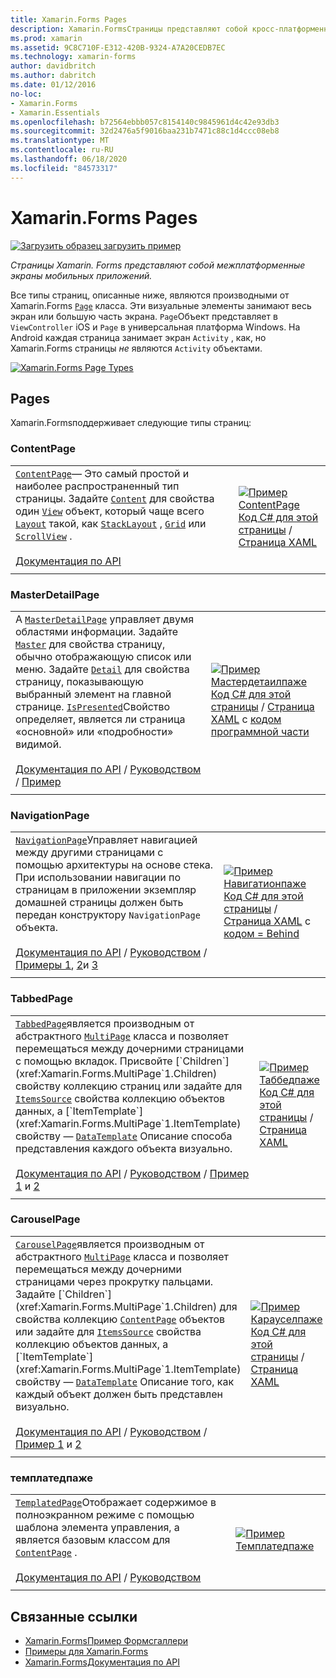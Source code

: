 ```yaml
---
title: Xamarin.Forms Pages
description: Xamarin.FormsСтраницы представляют собой кросс-платформенные экраны мобильных приложений. В этой статье перечислены страницы, входящие в Xamarin.Forms .
ms.prod: xamarin
ms.assetid: 9C8C710F-E312-420B-9324-A7A20CEDB7EC
ms.technology: xamarin-forms
author: davidbritch
ms.author: dabritch
ms.date: 01/12/2016
no-loc:
- Xamarin.Forms
- Xamarin.Essentials
ms.openlocfilehash: b72564ebbb057c8154140c9845961d4c42e93db3
ms.sourcegitcommit: 32d2476a5f9016baa231b7471c88c1d4ccc08eb8
ms.translationtype: MT
ms.contentlocale: ru-RU
ms.lasthandoff: 06/18/2020
ms.locfileid: "84573317"
---
```

# <a name="xamarinforms-pages"></a>Xamarin.Forms Pages

[![Загрузить образец](~/media/shared/download.png) загрузить пример](https://docs.microsoft.com/samples/xamarin/xamarin-forms-samples/formsgallery/)

_Страницы Xamarin. Forms представляют собой межплатформенные экраны мобильных приложений._

Все типы страниц, описанные ниже, являются производными от Xamarin.Forms [`Page`](xref:Xamarin.Forms.Page) класса. Эти визуальные элементы занимают весь экран или большую часть экрана. `Page`Объект представляет в `ViewController` iOS и `Page` в универсальная платформа Windows. На Android каждая страница занимает экран `Activity` , как, но Xamarin.Forms страницы *не* являются `Activity` объектами.

[![](pages-images/pages-sml.png "Xamarin.Forms Page Types")](pages-images/pages.png#lightbox "Xamarin.Forms Page Types")

## <a name="pages"></a>Pages

Xamarin.Formsподдерживает следующие типы страниц:

### <a name="contentpage"></a>ContentPage

|     |     |
| --- | --- |
| [`ContentPage`](xref:Xamarin.Forms.ContentPage)— Это самый простой и наиболее распространенный тип страницы. Задайте [`Content`](xref:Xamarin.Forms.ContentPage.Content) для свойства один [`View`](views.md) объект, который чаще всего [`Layout`](layouts.md) такой, как [`StackLayout`](layouts.md#stacklayout) , [`Grid`](layouts.md#grid) или [`ScrollView`](layouts.md#scrollview) .<br /><br />[Документация по API](xref:Xamarin.Forms.ContentPage) | [![Пример ContentPage](pages-images/ContentPage.png "Пример ContentPage")](pages-images/ContentPage-Large.png#lightbox "Пример ContentPage")<br />[Код C# для этой страницы](https://github.com/xamarin/xamarin-forms-samples/blob/master/FormsGallery/FormsGallery/FormsGallery/CodeExamples/ContentPageDemoPage.cs)  /  [Страница XAML](https://github.com/xamarin/xamarin-forms-samples/blob/master/FormsGallery/FormsGallery/FormsGallery/XamlExamples/ContentPageDemoPage.xaml) |
|     |     |

### <a name="masterdetailpage"></a>MasterDetailPage

|     |     |
| --- | --- |
| А [`MasterDetailPage`](xref:Xamarin.Forms.MasterDetailPage) управляет двумя областями информации. Задайте [`Master`](xref:Xamarin.Forms.MasterDetailPage.Master) для свойства страницу, обычно отображающую список или меню. Задайте [`Detail`](xref:Xamarin.Forms.MasterDetailPage.Detail) для свойства страницу, показывающую выбранный элемент на главной странице. [`IsPresented`](xref:Xamarin.Forms.MasterDetailPage.IsPresented)Свойство определяет, является ли страница «основной» или «подробности» видимой.<br /><br />[Документация по API](xref:Xamarin.Forms.MasterDetailPage)  /  [Руководством](~/xamarin-forms/app-fundamentals/navigation/master-detail-page.md)  /  [Пример](https://docs.microsoft.com/samples/xamarin/xamarin-forms-samples/navigation-masterdetailpage) | [![Пример Мастердетаилпаже](pages-images/MasterDetailPage.png "Пример Мастердетаилпаже")](pages-images/MasterDetailPage-Large.png#lightbox "Пример Мастердетаилпаже")<br />[Код C# для этой страницы](https://github.com/xamarin/xamarin-forms-samples/blob/master/FormsGallery/FormsGallery/FormsGallery/CodeExamples/MasterDetailPageDemoPage.cs)  /  [Страница XAML](https://github.com/xamarin/xamarin-forms-samples/blob/master/FormsGallery/FormsGallery/FormsGallery/XamlExamples/MasterDetailPageDemoPage.xaml) с [кодом программной части](https://github.com/xamarin/xamarin-forms-samples/blob/master/FormsGallery/FormsGallery/FormsGallery/XamlExamples/MasterDetailPageDemoPage.xaml.cs) |
|     |     |

### <a name="navigationpage"></a>NavigationPage

|     |     |
| --- | --- |
| [`NavigationPage`](xref:Xamarin.Forms.NavigationPage)Управляет навигацией между другими страницами с помощью архитектуры на основе стека. При использовании навигации по страницам в приложении экземпляр домашней страницы должен быть передан конструктору `NavigationPage` объекта.<br /><br />[Документация по API](xref:Xamarin.Forms.NavigationPage)  /  [Руководством](~/xamarin-forms/app-fundamentals/navigation/hierarchical.md)  /  [Примеры 1](https://docs.microsoft.com/samples/xamarin/xamarin-forms-samples/navigation-hierarchical), [2](https://docs.microsoft.com/samples/xamarin/xamarin-forms-samples/navigation-passingdata)и [3](https://docs.microsoft.com/samples/xamarin/xamarin-forms-samples/navigation-loginflow)  | [![Пример Навигатионпаже](pages-images/NavigationPage.png "Пример Навигатионпаже")](pages-images/NavigationPage-Large.png#lightbox "Пример Навигатионпаже")<br />[Код C# для этой страницы](https://github.com/xamarin/xamarin-forms-samples/blob/master/FormsGallery/FormsGallery/FormsGallery/CodeExamples/NavigationPageDemoPage.cs)  /  [Страница XAML](https://github.com/xamarin/xamarin-forms-samples/blob/master/FormsGallery/FormsGallery/FormsGallery/XamlExamples/NavigationPageDemoPage.xaml) с [кодом = Behind](https://github.com/xamarin/xamarin-forms-samples/blob/master/FormsGallery/FormsGallery/FormsGallery/XamlExamples/NavigationPageDemoPage.xaml.cs) |
|     |     |

### <a name="tabbedpage"></a>TabbedPage

|     |     |
| --- | --- |
| [`TabbedPage`](xref:Xamarin.Forms.TabbedPage)является производным от абстрактного [`MultiPage`](xref:Xamarin.Forms.MultiPage`1) класса и позволяет перемещаться между дочерними страницами с помощью вкладок. Присвойте [`Children`](xref:Xamarin.Forms.MultiPage`1.Children) свойству коллекцию страниц или задайте для [`ItemsSource`](xref:Xamarin.Forms.MultiPage`1.ItemsSource) свойства коллекцию объектов данных, а [`ItemTemplate`](xref:Xamarin.Forms.MultiPage`1.ItemTemplate) свойству — [`DataTemplate`](xref:Xamarin.Forms.DataTemplate) Описание способа представления каждого объекта визуально.<br /><br />[Документация по API](xref:Xamarin.Forms.TabbedPage)  /  [Руководством](~/xamarin-forms/app-fundamentals/navigation/tabbed-page.md)  /  [Пример 1](https://docs.microsoft.com/samples/xamarin/xamarin-forms-samples/navigation-tabbedpage) и [2](https://docs.microsoft.com/samples/xamarin/xamarin-forms-samples/navigation-tabbedpagewithnavigationpage) | [![Пример Таббедпаже](pages-images/TabbedPage.png "Пример TabbedPage")](pages-images/TabbedPage-Large.png#lightbox "Пример TabbedPage")<br />[Код C# для этой страницы](https://github.com/xamarin/xamarin-forms-samples/blob/master/FormsGallery/FormsGallery/FormsGallery/CodeExamples/TabbedPageDemoPage.cs)  /  [Страница XAML](https://github.com/xamarin/xamarin-forms-samples/blob/master/FormsGallery/FormsGallery/FormsGallery/XamlExamples/TabbedPageDemoPage.xaml) |
|     |     |

### <a name="carouselpage"></a>CarouselPage

|     |     |
| --- | --- |
| [`CarouselPage`](xref:Xamarin.Forms.CarouselPage)является производным от абстрактного [`MultiPage`](xref:Xamarin.Forms.MultiPage`1) класса и позволяет перемещаться между дочерними страницами через прокрутку пальцами. Задайте [`Children`](xref:Xamarin.Forms.MultiPage`1.Children) для свойства коллекцию [`ContentPage`](#contentpage) объектов или задайте для [`ItemsSource`](xref:Xamarin.Forms.MultiPage`1.ItemsSource) свойства коллекцию объектов данных, а [`ItemTemplate`](xref:Xamarin.Forms.MultiPage`1.ItemTemplate) свойству — [`DataTemplate`](xref:Xamarin.Forms.DataTemplate) Описание того, как каждый объект должен быть представлен визуально.<br /><br />[Документация по API](xref:Xamarin.Forms.CarouselPage)  /  [Руководством](~/xamarin-forms/app-fundamentals/navigation/carousel-page.md)  /  [Пример 1](https://docs.microsoft.com/samples/xamarin/xamarin-forms-samples/navigation-carouselpage) и [2](https://docs.microsoft.com/samples/xamarin/xamarin-forms-samples/navigation-carouselpagetemplate) | [![Пример Карауселпаже](pages-images/CarouselPage.png "Пример Карауселпаже")](pages-images/CarouselPage-Large.png#lightbox "Пример Карауселпаже")<br />[Код C# для этой страницы](https://github.com/xamarin/xamarin-forms-samples/blob/master/FormsGallery/FormsGallery/FormsGallery/CodeExamples/CarouselPageDemoPage.cs)  /  [Страница XAML](https://github.com/xamarin/xamarin-forms-samples/blob/master/FormsGallery/FormsGallery/FormsGallery/XamlExamples/CarouselPageDemoPage.xaml) |
|     |     |

### <a name="templatedpage"></a>темплатедпаже

|     |     |
| --- | --- |
| [`TemplatedPage`](xref:Xamarin.Forms.TemplatedPage)Отображает содержимое в полноэкранном режиме с помощью шаблона элемента управления, а является базовым классом для [`ContentPage`](#contentpage) .<br /><br />[Документация по API](xref:Xamarin.Forms.TemplatedPage)  /  [Руководством](~/xamarin-forms/app-fundamentals/templates/control-template.md) | [![Пример Темплатедпаже](pages-images/TemplatedPage.png "Пример Темплатедпаже")](pages-images/TemplatedPage.png "Пример Темплатедпаже") |
|     |     |

## <a name="related-links"></a>Связанные ссылки

- [Xamarin.FormsПример Формсгаллери](https://docs.microsoft.com/samples/xamarin/xamarin-forms-samples/formsgallery)
- [Примеры для Xamarin.Forms](https://docs.microsoft.com/samples/browse/?products=xamarin&term=Xamarin.Forms)
- [Xamarin.FormsДокументация по API](https://docs.microsoft.com/dotnet/api/xamarin.forms?view=xamarin-forms)
